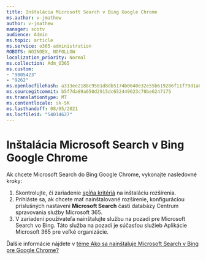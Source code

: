 ```yaml
---
title: Inštalácia Microsoft Search v Bing Google Chrome
ms.author: v-jmathew
author: v-jmathew
manager: scotv
audience: Admin
ms.topic: article
ms.service: o365-administration
ROBOTS: NOINDEX, NOFOLLOW
localization_priority: Normal
ms.collection: Adm_O365
ms.custom:
- "9005423"
- "9262"
ms.openlocfilehash: a313ee2188c9581d8db5174b0640e32e55b619286f11f79d1a0293b66cc7c374
ms.sourcegitcommit: b5f7da89a650d2915dc652449623c78be6247175
ms.translationtype: MT
ms.contentlocale: sk-SK
ms.lasthandoff: 08/05/2021
ms.locfileid: "54014627"
---
```

# <a name="install-the-microsoft-search-in-bing-extension-in-google-chrome"></a>Inštalácia Microsoft Search v Bing Google Chrome

Ak chcete Microsoft Search do Bing Google Chrome, vykonajte nasledovné kroky:

1. Skontrolujte, či zariadenie [spĺňa kritériá](https://go.microsoft.com/fwlink/?linkid=2152236) na inštaláciu rozšírenia.
2. Prihláste sa, ak chcete mať nainštalované rozšírenie, konfiguráciou príslušných nastavení **Microsoft Search** časti databázy Centrum spravovania služby Microsoft 365.
3. V zariadení používateľa nainštalujte službu na pozadí pre Microsoft Search vo Bing. Táto služba na pozadí je súčasťou služieb Aplikácie Microsoft 365 pre veľké organizácie.

Ďalšie informácie nájdete v [téme Ako sa nainštaluje Microsoft Search v Bing pre Google Chrome?](https://go.microsoft.com/fwlink/?linkid=2150992)
